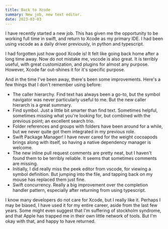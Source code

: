 ```yaml
---
title: Back to Xcode
summary: New job, new text editor.
date: 2023-03-03
---
```


I have recently started a new job.
This has given me the opportunity to be working full time in swift, and return to Xcode as my primary IDE.
I had been using vscode as a daily driver previously, in python and typescript.

I had forgotten just how good Xcode is! It felt like going back home after a long time away.
Now do not mistake me, vscode is also great.
It is terribly useful, with great customization, and plugins for almost any purpose.
However, Xcode far out-shines it for it's specific purpose.

And in the time I've been away, there's been some improvements. Here's a few things that I don't remember using before:
* The caller hierarchy. Find text has always been a go-to, but the symbol navigator was never particularly useful to me. But the new caller hierarch is a great summary.
* Find symbol. Just a little bit smarter than find text. Sometimes helpful, sometimes missing what you're looking for, but combined with the previous point; an excellent search trio.
* Folder references and groups with folders have been around for a while, but we never quite got them integrated in my previous role.
* Swift Package Manager! I have never cared for the weight cocoapods brings along with itself, so having a native dependency manager is welcome.
* The new inline pull request comments are pretty neat, but I haven't found them to be terribly reliable. It seems that sometimes comments are missing.
* Initially, I did really miss the peek editor from vscode, for viewing a symbol definition. But jumping into the file, and tapping back on my mouse has replaced them just fine.
* Swift concurrency. Really a big improvement over the completion handler pattern, especially after returning from using typescript.

I know many developers do not care for Xcode, but I really like it.
Perhaps I may be biased, I have used it for my entire career, aside from the last few years.
Some might even suggest that I'm suffering of stockholm syndrome, and that Apple has trapped me in their own little network of tools.
But I'm okay with that, and happy to have returned.

